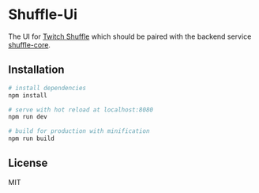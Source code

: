# Shuffle-Ui

The UI for [Twitch Shuffle](http://twitchshuffle.com) which should be paired with the backend service [shuffle-core](https://github.com/JoshuaThompson/shuffle-core).

## Installation

``` bash
# install dependencies
npm install

# serve with hot reload at localhost:8080
npm run dev

# build for production with minification
npm run build
```

## License

MIT